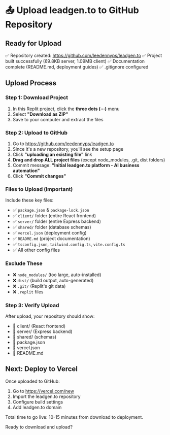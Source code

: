 # 📤 Upload leadgen.to to GitHub Repository

## Ready for Upload
✅ Repository created: https://github.com/leedennyps/leadgen.to
✅ Project built successfully (69.8KB server, 1.09MB client)
✅ Documentation complete (README.md, deployment guides)
✅ .gitignore configured

## Upload Process

### Step 1: Download Project
1. In this Replit project, click the **three dots (⋯)** menu
2. Select **"Download as ZIP"**
3. Save to your computer and extract the files

### Step 2: Upload to GitHub
1. Go to https://github.com/leedennyps/leadgen.to
2. Since it's a new repository, you'll see the setup page
3. Click **"uploading an existing file"** link
4. **Drag and drop ALL project files** (except node_modules, .git, dist folders)
5. Commit message: **"Initial leadgen.to platform - AI business automation"**
6. Click **"Commit changes"**

### Files to Upload (Important)
Include these key files:
- ✅ `package.json` & `package-lock.json`
- ✅ `client/` folder (entire React frontend)
- ✅ `server/` folder (entire Express backend)  
- ✅ `shared/` folder (database schemas)
- ✅ `vercel.json` (deployment config)
- ✅ `README.md` (project documentation)
- ✅ `tsconfig.json`, `tailwind.config.ts`, `vite.config.ts`
- ✅ All other config files

### Exclude These
- ❌ `node_modules/` (too large, auto-installed)
- ❌ `dist/` (build output, auto-generated)
- ❌ `.git/` (Replit's git data)
- ❌ `.replit` files

### Step 3: Verify Upload
After upload, your repository should show:
- 📁 client/ (React frontend)
- 📁 server/ (Express backend)
- 📁 shared/ (schemas)
- 📄 package.json
- 📄 vercel.json  
- 📄 README.md

## Next: Deploy to Vercel
Once uploaded to GitHub:
1. Go to https://vercel.com/new
2. Import the leadgen.to repository
3. Configure build settings
4. Add leadgen.to domain

Total time to go live: 10-15 minutes from download to deployment.

Ready to download and upload?